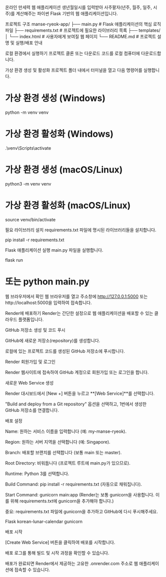 온라인 만세력 웹 애플리케이션
생년월일시를 입력받아 사주팔자(년주, 월주, 일주, 시주)를 계산해주는 파이썬 Flask 기반의 웹 애플리케이션입니다.

프로젝트 구조
manse-ryeok-app/
├── main.py             # Flask 애플리케이션의 핵심 로직 파일
├── requirements.txt    # 프로젝트에 필요한 라이브러리 목록
├── templates/
│   └── index.html      # 사용자에게 보여질 웹 페이지
└── README.md           # 프로젝트 설명 및 실행/배포 안내

로컬 환경에서 실행하기
프로젝트 클론 또는 다운로드
코드를 로컬 컴퓨터에 다운로드합니다.

가상 환경 생성 및 활성화
프로젝트 폴더 내에서 터미널을 열고 다음 명령어를 실행합니다.

# 가상 환경 생성 (Windows)
python -m venv venv
# 가상 환경 활성화 (Windows)
.\venv\Scripts\activate

# 가상 환경 생성 (macOS/Linux)
python3 -m venv venv
# 가상 환경 활성화 (macOS/Linux)
source venv/bin/activate

필요 라이브러리 설치
requirements.txt 파일에 명시된 라이브러리들을 설치합니다.

pip install -r requirements.txt

Flask 애플리케이션 실행
main.py 파일을 실행합니다.

flask run
# 또는 python main.py

웹 브라우저에서 확인
웹 브라우저를 열고 주소창에 http://127.0.0.1:5000 또는 http://localhost:5000을 입력하여 접속합니다.

Render에 배포하기
Render는 간단한 설정으로 웹 애플리케이션을 배포할 수 있는 클라우드 플랫폼입니다.

GitHub 저장소 생성 및 코드 푸시

GitHub에 새로운 저장소(repository)를 생성합니다.

로컬에 있는 프로젝트 코드를 생성된 GitHub 저장소에 푸시합니다.

Render 회원가입 및 로그인

Render 웹사이트에 접속하여 GitHub 계정으로 회원가입 또는 로그인을 합니다.

새로운 Web Service 생성

Render 대시보드에서 [New +] 버튼을 누르고 **[Web Service]**를 선택합니다.

"Build and deploy from a Git repository" 옵션을 선택하고, 1번에서 생성한 GitHub 저장소를 연결합니다.

배포 설정

Name: 원하는 서비스 이름을 입력합니다 (예: my-manse-ryeok).

Region: 원하는 서버 지역을 선택합니다 (예: Singapore).

Branch: 배포할 브랜치를 선택합니다 (보통 main 또는 master).

Root Directory: 비워둡니다 (프로젝트 루트에 main.py가 있으므로).

Runtime: Python 3를 선택합니다.

Build Command: pip install -r requirements.txt (자동으로 채워집니다).

Start Command: gunicorn main:app (Render는 보통 gunicorn을 사용합니다. 이를 위해 requirements.txt에 gunicorn을 추가해야 합니다.)

중요: requirements.txt 파일에 gunicorn을 추가하고 GitHub에 다시 푸시해주세요.

Flask
korean-lunar-calendar
gunicorn

배포 시작

[Create Web Service] 버튼을 클릭하여 배포를 시작합니다.

배포 로그를 통해 빌드 및 시작 과정을 확인할 수 있습니다.

배포가 완료되면 Render에서 제공하는 고유한 .onrender.com 주소로 웹 애플리케이션에 접속할 수 있습니다.